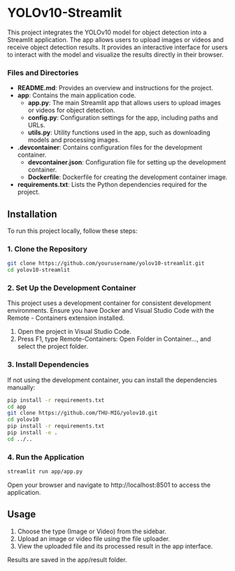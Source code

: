 # YOLOv10-Streamlit

This project integrates the YOLOv10 model for object detection into a Streamlit application. The app allows users to upload images or videos and receive object detection results. It provides an interactive interface for users to interact with the model and visualize the results directly in their browser.

### Files and Directories

- **README.md**: Provides an overview and instructions for the project.
- **app**: Contains the main application code.
  - **app.py**: The main Streamlit app that allows users to upload images or videos for object detection.
  - **config.py**: Configuration settings for the app, including paths and URLs.
  - **utils.py**: Utility functions used in the app, such as downloading models and processing images.
- **.devcontainer**: Contains configuration files for the development container.
  - **devcontainer.json**: Configuration file for setting up the development container.
  - **Dockerfile**: Dockerfile for creating the development container image.
- **requirements.txt**: Lists the Python dependencies required for the project.


## Installation

To run this project locally, follow these steps:

### 1. Clone the Repository

```bash
git clone https://github.com/yourusername/yolov10-streamlit.git
cd yolov10-streamlit
```

### 2. Set Up the Development Container
This project uses a development container for consistent development environments. Ensure you have Docker and Visual Studio Code with the Remote - Containers extension installed.
1. Open the project in Visual Studio Code.
2. Press F1, type Remote-Containers: Open Folder in Container..., and select the project folder.

### 3. Install Dependencies
If not using the development container, you can install the dependencies manually:
```bash
pip install -r requirements.txt
cd app
git clone https://github.com/THU-MIG/yolov10.git
cd yolov10
pip install -r requirements.txt
pip install -e .
cd ../..
```

### 4. Run the Application
```bash
streamlit run app/app.py
```
Open your browser and navigate to http://localhost:8501 to access the application.

## Usage
1. Choose the type (Image or Video) from the sidebar.
2. Upload an image or video file using the file uploader.
3. View the uploaded file and its processed result in the app interface.

Results are saved in the app/result folder.